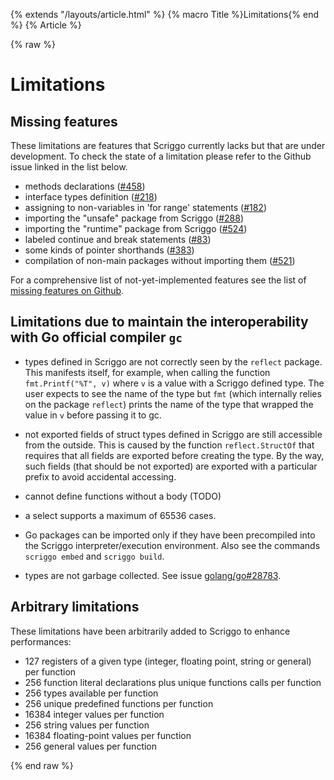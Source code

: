 {% extends "/layouts/article.html" %}
{% macro Title %}Limitations{% end %}
{% Article %}

{% raw %}

# Limitations

## Missing features

These limitations are features that Scriggo currently lacks but that are
under development. To check the state of a limitation please refer to the
Github issue linked in the list below.

* methods declarations ([#458](https://github.com/open2b/scriggo/issues/458))
* interface types definition ([#218](https://github.com/open2b/scriggo/issues/218))
* assigning to non-variables in 'for range' statements ([#182](https://github.com/open2b/scriggo/issues/182))
* importing the "unsafe" package from Scriggo ([#288](https://github.com/open2b/scriggo/issues/288))
* importing the "runtime" package from Scriggo ([#524](https://github.com/open2b/scriggo/issues/524))
* labeled continue and break statements ([#83](https://github.com/open2b/scriggo/issues/83))
* some kinds of pointer shorthands ([#383](https://github.com/open2b/scriggo/issues/383))
* compilation of non-main packages without importing them ([#521](https://github.com/open2b/scriggo/issues/521))

For a comprehensive list of not-yet-implemented features
see the list of [missing features on Github](https://github.com/open2b/scriggo/labels/missing-feature).

## Limitations due to maintain the interoperability with Go official compiler `gc`

* types defined in Scriggo are not correctly seen by the `reflect` package.
    This manifests itself, for example, when calling the function
    `fmt.Printf("%T", v)` where `v` is a value with a Scriggo defined type.
    The user expects to see the name of the type but `fmt` (which internally
    relies on the package `reflect`) prints the name of the type that wrapped
    the value in `v` before passing it to gc.

* not exported fields of struct types defined in Scriggo are still
    accessible from the outside.
    This is caused by the function `reflect.StructOf` that requires that all
    fields are exported before creating the type.  By the way, such fields
    (that should be not exported) are exported with a particular prefix to
    avoid accidental accessing.

* cannot define functions without a body (TODO)

* a select supports a maximum of 65536 cases.

* Go packages can be imported only if they have been precompiled into the
    Scriggo interpreter/execution environment.
    Also see the commands `scriggo embed` and `scriggo build`.

* types are not garbage collected. See issue [golang/go#28783](https://github.com/golang/go/issues/28783).

## Arbitrary limitations

These limitations have been arbitrarily added to Scriggo to enhance
performances:

* 127 registers of a given type (integer, floating point, string or general) per function
* 256 function literal declarations plus unique functions calls per function
* 256 types available per function
* 256 unique predefined functions per function
* 16384 integer values per function
* 256 string values per function
* 16384 floating-point values per function
* 256 general values per function

{% end raw %}
